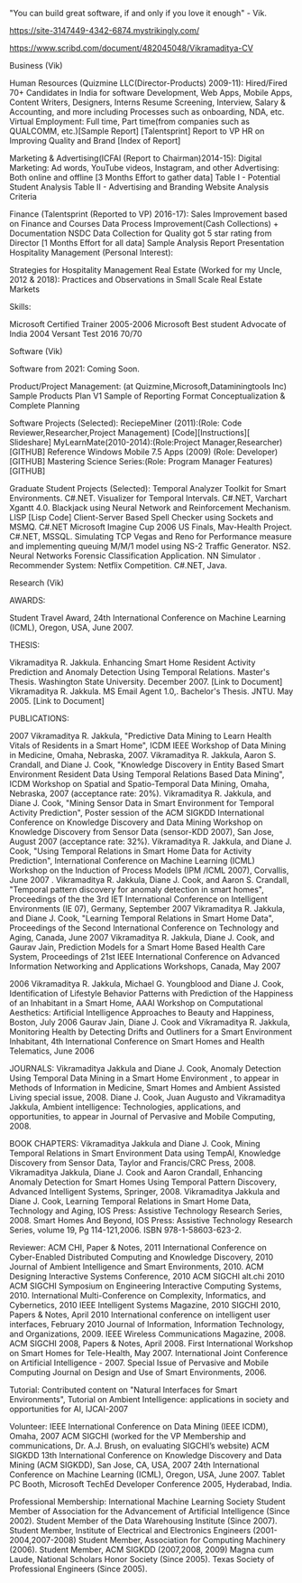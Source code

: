"You can build great software, if and only if you love it enough" - Vik.

https://site-3147449-4342-6874.mystrikingly.com/

https://www.scribd.com/document/482045048/Vikramaditya-CV


Business (Vik)

Human Resources (Quizmine LLC(Director-Products) 2009-11):
Hired/Fired 70+ Candidates in India for software Development, Web Apps, Mobile Apps, Content Writers, Designers, Interns
Resume Screening, Interview, Salary & Accounting, and more including Processes such as onboarding, NDA, etc.
Virtual Employment: Full time, Part time(from companies such as QUALCOMM, etc.)[Sample Report]
[Talentsprint] Report to VP HR on Improving Quality and Brand [Index of Report]

Marketing & Advertising(ICFAI (Report to Chairman)2014-15):
Digital Marketing: Ad words, YouTube videos, Instagram, and other
Advertising: Both online and offline
[3 Months Effort to gather data] Table I - Potential Student Analysis
Table II - Advertising and Branding
Website Analysis Criteria
 
Finance (Talentsprint (Reported to VP) 2016-17):
Sales Improvement based on Finance and Courses Data
Process Improvement(Cash Collections) + Documentation
NSDC Data Collection for Quality got 5 star rating from Director
[1 Months Effort for all data] Sample Analysis Report Presentation
Hospitality Management (Personal Interest):

Strategies for Hospitality Management
Real Estate (Worked for my Uncle, 2012 & 2018):
Practices and Observations in Small Scale Real Estate Markets

Skills:

Microsoft Certified Trainer 2005-2006
Microsoft Best student Advocate of India 2004
Versant Test 2016 70/70


Software (Vik)

Software from 2021: Coming Soon.

Product/Project Management: (at Quizmine,Microsoft,Dataminingtools Inc)
Sample Products Plan V1
Sample of Reporting Format
Conceptualization & Complete Planning


Software Projects (Selected):
ReciepeMiner (2011):(Role: Code Reviewer,Researcher,Project Management) [Code][Instructions][ Slideshare]
MyLearnMate(2010-2014):(Role:Project Manager,Researcher)[GITHUB]
Reference Windows Mobile 7.5 Apps (2009) (Role: Developer) [GITHUB]
Mastering Science Series:(Role: Program Manager Features) [GITHUB]


Graduate Student Projects (Selected):
Temporal Analyzer Toolkit for Smart Environments. C#.NET.
Visualizer for Temporal Intervals. C#.NET, Varchart Xgantt 4.0.
Blackjack using Neural Network and Reinforcement Mechanism. LISP [Lisp Code]
Client-Server Based Spell Checker using Sockets and MSMQ. C#.NET
Microsoft Imagine Cup 2006 US Finals, Mav-Health Project. C#.NET, MSSQL.
Simulating TCP Vegas and Reno for Performance measure and implementing queuing M/M/1 model using NS-2 Traffic Generator. NS2.
Neural Networks Forensic Classification Application. NN Simulator .
Recommender System: Netflix Competition. C#.NET, Java.


Research (Vik)

AWARDS:

Student Travel Award, 24th International Conference on Machine Learning (ICML), Oregon, USA, June 2007.

THESIS:

Vikramaditya R. Jakkula. Enhancing Smart Home Resident Activity Prediction and Anomaly Detection Using Temporal Relations. Master's Thesis. Washington State University. December 2007. [Link to Document]
Vikramaditya R. Jakkula. MS Email Agent 1.0,. Bachelor's Thesis. JNTU. May 2005. [Link to Document]

PUBLICATIONS:

2007
Vikramaditya R. Jakkula, "Predictive Data Mining to Learn Health Vitals of Residents in a Smart Home", ICDM IEEE Workshop of Data Mining in Medicine, Omaha, Nebraska, 2007.
Vikramaditya R. Jakkula, Aaron S. Crandall, and Diane J. Cook, "Knowledge Discovery in Entity Based Smart Environment Resident Data Using Temporal Relations Based Data Mining", ICDM Workshop on Spatial and Spatio-Temporal Data Mining, Omaha, Nebraska, 2007 (acceptance rate: 20%).
Vikramaditya R. Jakkula, and Diane J. Cook, "Mining Sensor Data in Smart Environment for Temporal Activity Prediction", Poster session of the ACM SIGKDD International Conference on Knowledge Discovery and Data Mining Workshop on Knowledge Discovery from Sensor Data   (sensor-KDD 2007), San Jose, August 2007 (acceptance rate: 32%).
Vikramaditya R. Jakkula, and Diane J. Cook, "Using Temporal Relations in Smart Home Data for Activity Prediction", International Conference on Machine Learning (ICML) Workshop on the Induction of Process Models (IPM /ICML 2007), Corvallis, June 2007 .
Vikramaditya R. Jakkula, Diane J. Cook, and Aaron S. Crandall, "Temporal pattern discovery for anomaly detection in smart homes", Proceedings of the the 3rd IET International Conference on Intelligent Environments (IE 07), Germany, September 2007
Vikramaditya R. Jakkula, and Diane J. Cook, "Learning Temporal Relations in Smart Home Data", Proceedings of the Second International Conference on Technology and Aging, Canada, June 2007
Vikramaditya R. Jakkula, Diane J. Cook, and Gaurav Jain, Prediction Models for a Smart Home Based Health Care System, Proceedings of 21st IEEE International Conference on Advanced Information Networking and Applications Workshops, Canada, May 2007

2006
Vikramaditya R. Jakkula, Michael G. Youngblood and Diane J. Cook, Identification of Lifestyle Behavior Patterns with Prediction of the Happiness of an Inhabitant in a Smart Home, AAAI Workshop on Computational Aesthetics: Artificial Intelligence Approaches to Beauty and Happiness, Boston, July 2006
Gaurav Jain, Diane J. Cook and Vikramaditya R. Jakkula, Monitoring Health by Detecting Drifts and Outliners for a Smart Environment Inhabitant, 4th International Conference on Smart Homes and Health Telematics, June 2006

JOURNALS:
Vikramaditya Jakkula and Diane J. Cook, Anomaly Detection Using Temporal Data Mining in a Smart Home Environment , to appear in Methods of Information in Medicine, Smart Homes and Ambient Assisted Living special issue, 2008.
Diane J. Cook, Juan Augusto and Vikramaditya Jakkula, Ambient intelligence: Technologies, applications, and opportunities, to appear in Journal of Pervasive and Mobile Computing, 2008.

BOOK CHAPTERS:
Vikramaditya Jakkula and Diane J. Cook, Mining Temporal Relations in Smart Environment Data using TempAl, Knowledge Discovery from Sensor Data, Taylor and Francis/CRC Press, 2008.
Vikramaditya Jakkula, Diane J. Cook and Aaron Crandall, Enhancing Anomaly Detection for Smart Homes Using Temporal Pattern Discovery, Advanced Intelligent Systems, Springer, 2008.
Vikramaditya Jakkula and Diane J. Cook, Learning Temporal Relations in Smart Home Data, Technology and Aging, IOS Press: Assistive Technology Research Series, 2008.
Smart Homes And Beyond, IOS Press:  Assistive Technology Research Series, volume 19, Pg 114-121,2006. ISBN 978-1-58603-623-2.

Reviewer:
ACM CHI, Paper & Notes, 2011
International Conference on Cyber-Enabled Distributed Computing and Knowledge Discovery, 2010
Journal of Ambient Intelligence and Smart Environments, 2010.
ACM Designing Interactive Systems Conference, 2010
ACM SIGCHI alt.chi 2010
ACM SIGCHI Symposium on Engineering Interactive Computing Systems, 2010.
International Multi-Conference on Complexity, Informatics, and Cybernetics, 2010
IEEE Intelligent Systems Magazine, 2010
SIGCHI 2010, Papers & Notes, April 2010
International conference on intelligent user interfaces, February 2010
Journal of Information, Information Technology, and Organizations, 2009.
IEEE Wireless Communications Magazine, 2008.
ACM SIGCHI 2008, Papers & Notes, April 2008.
First International Workshop on Smart Homes for Tele-Health, May 2007.
International Joint Conference on Artificial Intelligence - 2007.
Special Issue of Pervasive and Mobile Computing Journal on Design and Use of Smart Environments, 2006.

Tutorial:
Contributed content on "Natural Interfaces for Smart Environments", Tutorial on Ambient Intelligence: applications in society and opportunities for AI, IJCAI-2007

Volunteer:
IEEE International Conference on Data Mining (IEEE ICDM), Omaha, 2007
ACM SIGCHI (worked for the VP Membership and communications, Dr. A.J. Brush, on evaluating SIGCHI’s website)
ACM SIGKDD 13th International Conference on Knowledge Discovery and Data Mining (ACM SIGKDD), San Jose, CA, USA, 2007
24th International Conference on Machine Learning (ICML), Oregon, USA, June 2007.
Tablet PC Booth, Microsoft TechEd Developer Conference 2005, Hyderabad, India.

Professional Membership:
International Machine Learning Society
Student Member of Association for the Advancement of Artificial Intelligence (Since 2002).
Student Member of the Data Warehousing Institute (Since 2007).
Student Member, Institute of Electrical and Electronics Engineers (2001-2004,2007-2008)
Student Member, Association for Computing Machinery (2006).
Student Member, ACM SIGKDD (2007,2008, 2009)
Magna cum Laude, National Scholars Honor Society (Since 2005).
Texas Society of Professional Engineers (Since 2005).
